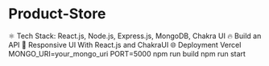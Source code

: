 # Product-Store
⚛️ Tech Stack: React.js, Node.js, Express.js, MongoDB, Chakra UI
🔥 Build an API
📱 Responsive UI With React.js and ChakraUI
🌐 Deployment Vercel
MONGO_URI=your_mongo_uri
PORT=5000
npm run build
npm run start

